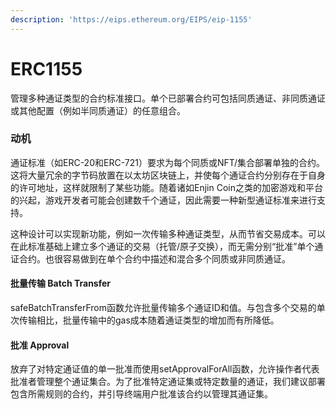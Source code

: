 ```yaml
---
description: 'https://eips.ethereum.org/EIPS/eip-1155'
---
```


# ERC1155

管理多种通证类型的合约标准接口。单个已部署合约可包括同质通证、非同质通证或其他配置（例如半同质通证）的任意组合。

### 动机 <a id="motivation"></a>

通证标准（如ERC-20和ERC-721）要求为每个同质或NFT/集合部署单独的合约。这将大量冗余的字节码放置在以太坊区块链上，并使每个通证合约分别存在于自身的许可地址，这样就限制了某些功能。随着诸如Enjin Coin之类的加密游戏和平台的兴起，游戏开发者可能会创建数千个通证，因此需要一种新型通证标准来进行支持。

这种设计可以实现新功能，例如一次传输多种通证类型，从而节省交易成本。可以在此标准基础上建立多个通证的交易（托管/原子交换），而无需分别“批准”单个通证合约。也很容易做到在单个合约中描述和混合多个同质或非同质通证。

#### 批量传输 Batch Transfer <a id="batch-transfers"></a>

safeBatchTransferFrom函数允许批量传输多个通证ID和值。与包含多个交易的单次传输相比，批量传输中的gas成本随着通证类型的增加而有所降低。

#### 批准 Approval <a id="approval"></a>

放弃了对特定通证值的单一批准而使用setApprovalForAll函数，允许操作者代表批准者管理整个通证集合。为了批准特定通证集或特定数量的通证，我们建议部署包含所需规则的合约，并引导终端用户批准该合约以管理其通证集。

